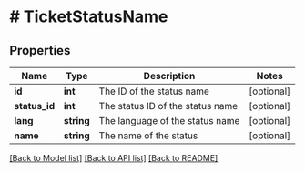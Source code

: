 # # TicketStatusName

## Properties

Name | Type | Description | Notes
------------ | ------------- | ------------- | -------------
**id** | **int** | The ID of the status name | [optional] 
**status_id** | **int** | The status ID of the status name | [optional] 
**lang** | **string** | The language of the status name | [optional] 
**name** | **string** | The name of the status | [optional] 

[[Back to Model list]](../../README.md#documentation-for-models) [[Back to API list]](../../README.md#documentation-for-api-endpoints) [[Back to README]](../../README.md)


